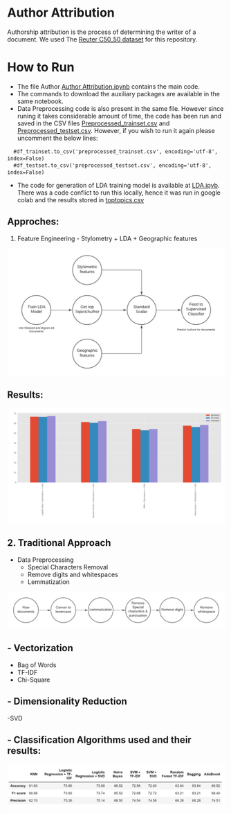 # Author Attribution

Authorship attribution is the process of determining the writer of a document. We used The [Reuter C50_50 dataset](https://archive.ics.uci.edu/ml/datasets/Reuter_50_50) for this repository.

# How to Run
- The file Author [Author Attribution.ipynb](https://github.com/Adarsh3thy/CMPE255-Project/blob/main/Author%20Attribution.ipynb) contains the main code.
- The commands to download the auxiliary packages are available in the same notebook.
- Data Preprocessing code is also present in the same file. However since runing it takes considerable amount of time, the code has been run and saved in the CSV files [Preprocessed_trainset.csv](https://github.com/Adarsh3thy/CMPE255-Project/blob/main/preprocessed_trainset.csv) and [Preprocessed_testset.csv](https://github.com/Adarsh3thy/CMPE255-Project/blob/main/preprocessed_trainset.csv). However, if you wish to run it again please uncomment the below lines:
```
  #df_trainset.to_csv('preprocessed_trainset.csv', encoding='utf-8', index=False)
  #df_testset.to_csv('preprocessed_testset.csv', encoding='utf-8', index=False)
 ```
 - The code for generation of LDA training model is available at [LDA.ipyb](https://github.com/Adarsh3thy/CMPE255-Project/blob/main/LDA.ipynb). There was a code conflict to run this locally, hence it was run in google colab and the results stored in [toptopics.csv](https://github.com/Adarsh3thy/CMPE255-Project/blob/main/toptopics.csv)
 

## Approches:
1. Feature Engineering - Stylometry +  LDA + Geographic features

![Architecture](https://github.com/Adarsh3thy/CMPE255-Project/blob/main/images/stylometry.jpeg)

## Results:
![Results](https://github.com/Adarsh3thy/CMPE255-Project/blob/main/images/stylometry_results.PNG)

## 2. Traditional Approach
- Data Preprocessing
  - Special Characters Removal
  - Remove digits and whitespaces
  - Lemmatization

![Data Preprocessing](https://github.com/Adarsh3thy/CMPE255-Project/blob/main/images/data_preproces.jpeg)
## - Vectorization
  - Bag of Words
  - TF-IDF
  - Chi-Square

## - Dimensionality Reduction
  -SVD
  
 ## - Classification Algorithms used and their results:
 
 ![Results](https://github.com/Adarsh3thy/CMPE255-Project/blob/main/images/approach2_results.PNG)
 
  







